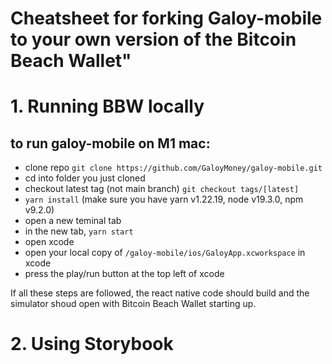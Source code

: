 # Cheatsheet for forking Galoy-mobile to your own version of the Bitcoin Beach Wallet"

# 1. Running BBW locally

## to run galoy-mobile on M1 mac:

- clone repo `git clone https://github.com/GaloyMoney/galoy-mobile.git` 
- cd into folder you just cloned
- checkout latest tag (not main branch) `git checkout tags/[latest]`
- `yarn install` (make sure you have yarn v1.22.19, node v19.3.0, npm v9.2.0)
- open a new teminal tab
- in the new tab, `yarn start`
- open xcode
- open your local copy of `/galoy-mobile/ios/GaloyApp.xcworkspace` in xcode
- press the play/run button at the top left of xcode

If all these steps are followed, the react native code should build and the simulator shoud open with Bitcoin Beach Wallet starting up.

# 2. Using Storybook
